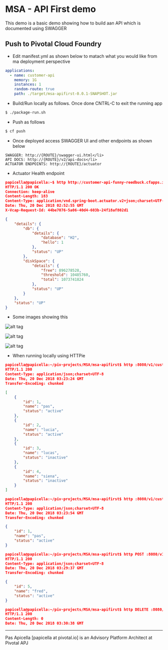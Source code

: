# MSA - API First demo

This demo is a basic demo showing how to build aan API which is documented using SWAGGER

## Push to Pivotal Cloud Foundry

- Edit manifest.yml as shown below to matach what you would like from ma deployment perspective

```yaml
applications:
  - name: customer-api
    memory: 1G
    instances: 1
    random-route: true
    path: ./target/msa-apifirst-0.0.1-SNAPSHOT.jar
```

- Build/Run locally as follows. Once done CNTRL-C to exit the running app 

```bash
$ ./package-run.sh
```

- Push as follows

```bash
$ cf push
```

- Once deployed access SWAGGER UI and other endpoints as shown below

```
SWAGGER: http://{ROUTE}/swagger-ui.html</li>
API DOCS: http://{ROUTE}/v2/api-docs</li>
ACTUATOR ENDPOINTS: http://{ROUTE}/actuator
```

- Actuator Health endpoint

```json
papicella@papicella:~$ http http://customer-api-funny-reedbuck.cfapps.io/actuator/health
HTTP/1.1 200 OK
Connection: keep-alive
Content-Length: 183
Content-Type: application/vnd.spring-boot.actuator.v2+json;charset=UTF-8
Date: Thu, 20 Dec 2018 02:52:55 GMT
X-Vcap-Request-Id: 44be7076-5a06-40d4-603b-24f18af802d1

{
    "details": {
        "db": {
            "details": {
                "database": "H2",
                "hello": 1
            },
            "status": "UP"
        },
        "diskSpace": {
            "details": {
                "free": 896278528,
                "threshold": 10485760,
                "total": 1073741824
            },
            "status": "UP"
        }
    },
    "status": "UP"
}

```
- Some images showing this

![alt tag](https://i.ibb.co/FwBcN6c/msa-apifirst-1.png)

![alt tag](https://i.ibb.co/ykvPBzk/msa-apifirst-2.png)

![alt tag](https://i.ibb.co/KNwZcSH/msa-apifirst-3.pngg)

- When running locally using HTTPie 

```json
papicella@papicella:~/piv-projects/MSA/msa-apifirst$ http :8080/v1/customers
HTTP/1.1 200
Content-Type: application/json;charset=UTF-8
Date: Thu, 20 Dec 2018 03:23:24 GMT
Transfer-Encoding: chunked

[
    {
        "id": 1,
        "name": "pas",
        "status": "active"
    },
    {
        "id": 2,
        "name": "lucia",
        "status": "active"
    },
    {
        "id": 3,
        "name": "lucas",
        "status": "inactive"
    },
    {
        "id": 4,
        "name": "siena",
        "status": "inactive"
    }
]

papicella@papicella:~/piv-projects/MSA/msa-apifirst$ http :8080/v1/customers/1
HTTP/1.1 200
Content-Type: application/json;charset=UTF-8
Date: Thu, 20 Dec 2018 03:23:54 GMT
Transfer-Encoding: chunked

{
    "id": 1,
    "name": "pas",
    "status": "active"
}

papicella@papicella:~/piv-projects/MSA/msa-apifirst$ http POST :8080/v1/customers < customer.json
HTTP/1.1 200
Content-Type: application/json;charset=UTF-8
Date: Thu, 20 Dec 2018 03:29:37 GMT
Transfer-Encoding: chunked

{
    "id": 5,
    "name": "fred",
    "status": "active"
}

papicella@papicella:~/piv-projects/MSA/msa-apifirst$ http DELETE :8080/v1/customers/5
HTTP/1.1 200
Content-Length: 0
Date: Thu, 20 Dec 2018 03:30:38 GMT

```
<hr size=2 />
Pas Apicella [papicella at pivotal.io] is an Advisory Platform Architect at Pivotal APJ 